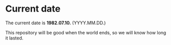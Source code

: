 # Current date

The current date is **1982.07.10.** (YYYY.MM.DD.)

This repository will be good when the world ends, so we will know how long it lasted.